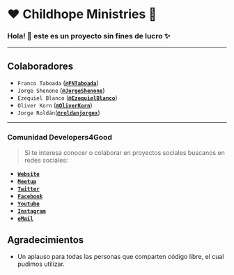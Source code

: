 # :heart: Childhope Ministries :children_crossing:  

### Hola! :wave: este es un proyecto sin fines de lucro :sparkles:

---

## Colaboradores

- `Franco Taboada` (**[`@FNTaboada`](https://github.com/FNTaboada)**)
- `Jorge Shenone` (**[`@JorgeShenone`](https://twitter.com/)**)
- `Ezequiel Blanco` (**[`@EzequielBlanco`](https://twitter.com/)**)
- `Oliver Korn` (**[`@OliverKorn`](https://twitter.com/)**)
- `Jorge Roldán`(**[`@roldanjorgex`](https://twitter.com/roldanjorgex)**)

---

### Comunidad Developers4Good

> Si te interesa conocer o colaborar en proyectos sociales buscanos en redes sociales:

- **[`Website`](https://developersforgood.com)**  
- **[`Meetup`](http://bit.do/Meetup_D4G)**   
- **[`Twitter`](http://bit.do/Tw_D4G)**  
- **[`Facebook`](http://bit.do/Fb_D4G)**
- **[`Youtube`](http://bit.do/youtube_D4G)**
- **[`Instagram`](http://bit.do/Ig_D4G)**
- **[`eMail`](mailto:devs4good@laburojoven.com)**  


## Agradecimientos

- Un aplauso para todas las personas que comparten código libre, el cual pudimos utilizar.
